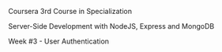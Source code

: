 Coursera 3rd Course in Specialization

Server-Side Development with NodeJS, Express and MongoDB

Week #3 - User Authentication

